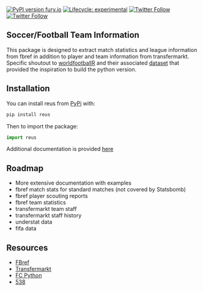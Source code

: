 [![PyPI version fury.io](https://badge.fury.io/py/reus.svg)](https://pypi.org/project/reus/) [![Lifecycle:
experimental](https://img.shields.io/badge/lifecycle-experimental-orange.svg)](https://www.tidyverse.org/lifecycle/#experimental) [![Twitter
Follow](https://img.shields.io/twitter/follow/ishep123?style=social)](https://twitter.com/ishep123) [![Twitter
Follow](https://img.shields.io/twitter/follow/theFirmAISports?style=social)](https://twitter.com/theFirmAISports)


## Soccer/Football Team Information

This package is designed to extract match statistics and league information from fbref in addition to player and team information from transfermarkt. Specific shoutout to  [worldfootballR](https://github.com/JaseZiv/worldfootballR) and their associated [dataset](https://github.com/JaseZiv/worldfootballR_data) that provided the inspiration to build the python version.

## Installation

You can install reus from [PyPi](https://pypi.org/project/reus/) with:

``` python
pip install reus
```

Then to import the package:

``` python
import reus
```

Additional documentation is provided [here](https://ian-shepherd.github.io/reus/)

## Roadmap

  - More extensive documentation with examples
  - fbref match stats for standard matches (not covered by Statsbomb)
  - fbref player scouting reports
  - fbref team statistics
  - transfermarkt team staff
  - transfermarkt staff history
  - understat data
  - fifa data


## Resources
  - [FBref](https://fbref.com/)
  - [Transfermarkt](http://transfermarkt.com/)
  - [FC Python](https://fcpython.com/)
  - [538](https://fivethirtyeight.com/)